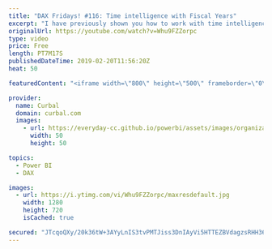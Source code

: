 ```yaml
---
title: "DAX Fridays! #116: Time intelligence with Fiscal Years"
excerpt: "I have previously shown you how to work with time intelligence functions using a standard calendar, but how do you do it with Fiscal Calendars? Let's take a look at that. #powerbi #DAX #daxfridays #curbal #timeintelligence  If you have missed the previous videos, here you have one of them: https://youtu.be/5WGOTsYngCI"
originalUrl: https://youtube.com/watch?v=Whu9FZZorpc
type: video
price: Free
length: PT7M17S
publishedDateTime: 2019-02-20T11:56:20Z
heat: 50

featuredContent: "<iframe width=\"800\" height=\"500\" frameborder=\"0\" src=\"https://www.youtube.com/embed/Whu9FZZorpc\" allow=\"accelerometer; autoplay; encrypted-media; gyroscope; picture-in-picture\" allowfullscreen></iframe>"

provider:
  name: Curbal
  domain: curbal.com
  images:
    - url: https://everyday-cc.github.io/powerbi/assets/images/organizations/curbal.com-50x50.jpg
      width: 50
      height: 50

topics:
  - Power BI
  - DAX

images:
  - url: https://i.ytimg.com/vi/Whu9FZZorpc/maxresdefault.jpg
    width: 1280
    height: 720
    isCached: true

secured: "JTcqoQXy/20k36tW+3AYyLnIS3tvPMTJiss3DnIAyVi5HTTEZBVdagzsRHH36t4oYBW2alDzzbvp4wFDZlwXQf+6KJ1tiwSn53oSXHhgtrExUeBOdIQ27iUSpXSSFFrnC7XhB3XKZKO4dT8swXwG9fMEMgHup7gfe6AyGjbL7zn/O8l9szNCPsoFQuG1gCtK4wfSQQgLet5RHwoDZVTGiNfOZOn+Hwh63A1HAv7+gP3xI7eEZ4SBMSLb/fKE5kP/Tiy8B72PAo6AiYZssRJjaGuEIcPcDLcXQDgNv9N+rza7HusOBt3C3W9gpDdzUwR7l5EjOmH9yxkITNNUBoOHE81X1av8OR/iEpjYO3OYVuzPpePxHCKjKrVjA+FKfIf0RslS7jw72I3RRXecUtfVsbMieFTEihCdRP8VObGZlFI=;VIX12BTP0y7y91xrAOU4lw=="
---
```


